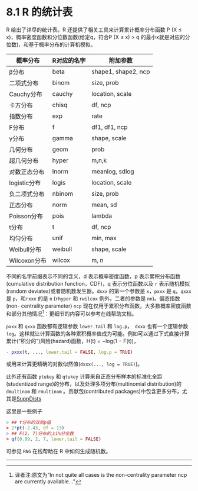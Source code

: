 # 8.1 R 的统计表

R 给出了详尽的统计表。R 还提供了相关工具来计算累计概率分布函数 P (X ≤ x)，概率密度函数和分位数函数(给定q，符合P (X ≤ x) > q 的最小x就是对应的分位数)，和基于概率分布的计算机模拟。

| 概率分布     | R对应的名字 | 附加参数            |
| ------------ | ----------- | ------------------- |
| β分布        | beta        | shape1, shape2, ncp |
| 二项式分布   | binom       | size, prob          |
| Cauchy分布   | cauchy      | location, scale     |
| 卡方分布     | chisq       | df, ncp             |
| 指数分布     | exp         | rate                |
| F分布        | f           | df1, df1, ncp       |
| γ分布        | gamma       | shape, scale        |
| 几何分布     | geom        | prob                |
| 超几何分布   | hyper       | m,n,k               |
| 对数正态分布 | lnorm       | meanlog, sdlog      |
| logistic分布 | logis       | location, scale     |
| 负二项式分布 | nbinom      | size, prob          |
| 正态分布     | norm        | mean, sd            |
| Poisson分布  | pois        | lambda              |
| t分布        | t           | df, ncp             |
| 均匀分布     | unif        | min, max            |
| Weibull分布  | weibull     | shape, scale        |
| Wilcoxon分布 | wilcox      | m, n                |

不同的名字前缀表示不同的含义，d 表示概率密度函数，p 表示累积分布函数 (cumulative distribution function，CDF)，q 表示分位函数以及 `r` 表示随机模拟(random deviates)或者随机数发生器。`dxxx` 的第一个参数是 `x`，`pxxx` 是 `q`，`qxxx` 是 `p`，和`rxxx` 的是 `n` (`rhyper` 和 `rwilcox` 例外，二者的参数是 `nn`)。偏态指数(non- centrality parameter) `ncp` 现在仅用于累积分布函数，大多数概率密度函数和部分其他情况[^1]：更细节的内容可以参考在线帮助文档。

`pxxx` 和 `qxxx` 函数都有逻辑参数 `lower.tail` 和 `log.p`，` dxxx` 也有一个逻辑参数 `log`。这样就让计算函数的各种累积概率值成为可能。例如可以通过下式直接计算累计(“积分的”)风险(hazard)函数，H(t) = −log(1 − F(t))，

```R
- pxxx(t, ..., lower.tail = FALSE, log.p = TRUE)
```

或用来计算更精确的对数似然值(`dxxx(..., log = TRUE)`)。

此外还有函数 `ptukey` 和 `qtukey` 计算来自正态分布样本的标准化全距(studentized range)的分布，以及处理多项分布(multinomial distribution)的  `dmultinom` 和 `rmultinom` 。贡献包(contributed packages)中包含更多分布，尤其是[SuppDists](https://cran.r-project.org/web/packages/SuppDists/index.html)

这里是一些例子

```R
> ## t分布的双侧p值
> 2*pt(-2.43, df = 13)
> ## F(2, 7)分布的上1%分位数 
> qf(0.99, 2, 7, lower.tail = FALSE)
```

可参见 `RNG` 在线帮助在 R 中如何生成随机数。





---

[^1]: 译者注:原文为“In not quite all cases is the non-centrality parameter ncp are currently available...”